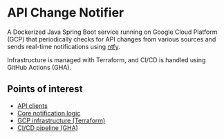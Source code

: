 # API Change Notifier
A Dockerized Java Spring Boot service running on Google Cloud Platform (GCP) that periodically checks for API changes from various sources and sends real-time notifications using [ntfy](https://ntfy.sh/).

Infrastructure is managed with Terraform, and CI/CD is handled using GitHub Actions (GHA).

## Points of interest
- [API clients](src/main/java/com/lvnlx/api/change/notifier/client)
- [Core notification logic](src/main/java/com/lvnlx/api/change/notifier/service/ApiChangeNotifier.java)
- [GCP infrastructure (Terraform)](/terraform)
- [CI/CD pipeline (GHA)](.github/workflows/deploy.yml)